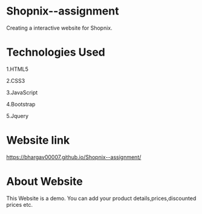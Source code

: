 # Shopnix--assignment
Creating a interactive website for Shopnix.

# Technologies Used
1.HTML5

2.CSS3

3.JavaScript

4.Bootstrap

5.Jquery

# Website link
https://bhargav00007.github.io/Shopnix--assignment/

# About Website
This Website is a demo.
You can add your product details,prices,discounted prices etc.
